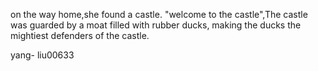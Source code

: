 on the way home,she found a castle. 
"welcome to the castle",The castle was guarded by a moat filled with rubber ducks, making the ducks the mightiest defenders of the castle.

yang- liu00633